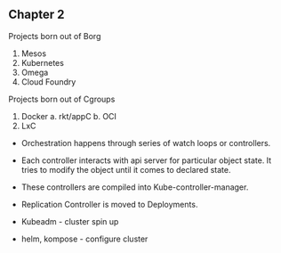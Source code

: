 ## Chapter 2

Projects born out of Borg 
1. Mesos
2. Kubernetes
3. Omega
4. Cloud Foundry

Projects born out of Cgroups
1. Docker
    a. rkt/appC
    b. OCI
2. LxC


* Orchestration happens through series of watch loops or controllers. 
* Each controller interacts with api server for particular object state. It tries to modify the object until it comes to declared state.
* These controllers are compiled into Kube-controller-manager. 
* Replication Controller is moved to Deployments. 

* Kubeadm - cluster spin up
* helm, kompose - configure cluster




